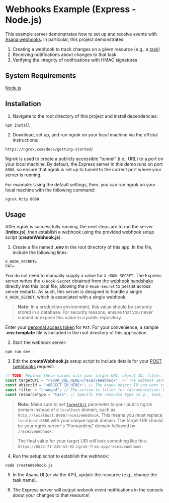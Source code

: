 # Webhooks Example (Express - Node.js)

This example server demonstrates how to set up and receive events with [Asana webhooks](https://developers.asana.com/docs/webhooks). In particular, this project demonstrates:

1. Creating a webhook to track changes on a given resource (e.g., a [task](https://developers.asana.com/docs/tasks))
2. Receiving notifications about changes to that task
3. Verifying the integrity of notifications with HMAC signatures

## System Requirements

[Node.js](https://nodejs.org/)

## Installation

1. Navigate to the root directory of this project and install dependencies:

```
npm install
```

2. Download, set up, and run ngrok on your local machine via the official instructions:

```
https://ngrok.com/docs/getting-started/
```

Ngrok is used to create a publicly accessible "tunnel" (i.e., URL) to a port on your local machine. By default, the Express server in this demo runs on port `8080`, so ensure that ngrok is set up to tunnel to the correct port where your server is running.

For example: Using the default settings, then, you can run ngrok on your local machine with the following command:

```
ngrok http 8080
```

## Usage

After ngrok is successfully running, the next steps are to run the server (**index.js**), then establish a webhook using the provided webhook setup script (**createWebhook.js**).

1. Create a file named **.env** in the root directory of this app. In the file, include the following lines:

```
X_HOOK_SECRET=
PAT=
```

You do not need to manually supply a value for `X_HOOK_SECRET`. The Express server writes the `X-Hook-Secret` obtained from the [webhook handshake](https://developers.asana.com/docs/webhooks-guide#the-webhook-handshake) directly into this local file, allowing the `X-Hook-Secret` to persist across server restarts. As such, this server is designed to handle a single `X_HOOK_SECRET`, which is associated with a single webhook.

> **Note:** In a production environment, this value should be securely stored in a database. For security reasons, ensure that you never commit or expose this value in a public repository.

Enter your [personal access token](https://developers.asana.com/docs/personal-access-token) for `PAT`. For your convenience, a sample **.env.template** file is included in the root directory of this application.

2. Start the webhook server:

```
npm run dev
```

3. Edit the **createWebhook.js** setup script to include details for your [POST /webhooks](https://developers.asana.com/reference/createwebhook) request:

```js
// TODO: Replace these values with your target URI, object ID, filter, and resource type
const targetUri = "<YOUR_URL_HERE>/receiveWebhook"; // The webhook server's public endpoint for receiving webhooks (view README for an example)
const objectId = "<OBJECT_ID_HERE>"; // The Asana object ID you want to track (e.g., a task gid)
const filter = "changed"; // The action to filter for (documentation: https://developers.asana.com/docs/webhooks-guide#actions)
const resourceType = "task"; // Specify the resource type (e.g., task, project)
```

> **Note:** Make sure to set [`targetUri`](https://developers.asana.com/docs/webhook) parameter to your public ngrok domain instead of a `localhost` domain, such as `http://localhost:8000/receiveWebhook`. This means you must replace `localhost:8000` with your unique ngrok domain. The target URI should be your ngrok server's "Forwarding" domain followed by `/receiveWebhook`. 
> 
> The final value for your target URI will look something like this: `https://0d32-71-236-53-92.ngrok-free.app/receiveWebhook`.

4. Run the setup script to establish the webhook:

```
node createWebhook.js
```

5. In the Asana UI (or via the API), update the resource (e.g., change the task name).

6. The Express server will output webook event notifications in the console about your changes to that resource!
